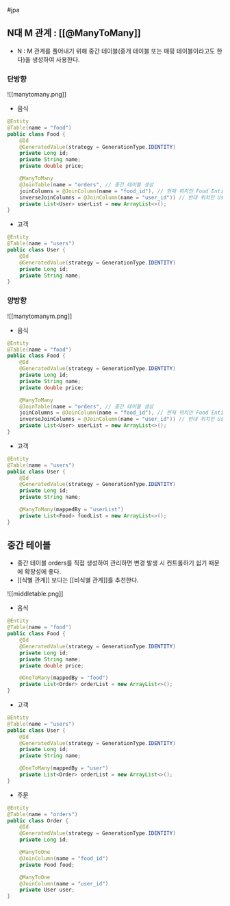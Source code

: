 #jpa 

## N대 M 관계 : [[@ManyToMany]]
+ N : M 관계를 풀어내기 위해 중간 테이블(중개 테이블 또는 매핑 테이블이라고도 한다)을 생성하여 사용한다.

### 단방향

![[manytomany.png]]

+ 음식

```java
@Entity
@Table(name = "food")
public class Food {
    @Id
    @GeneratedValue(strategy = GenerationType.IDENTITY)
    private Long id;
    private String name;
    private double price;

    @ManyToMany
    @JoinTable(name = "orders", // 중간 테이블 생성
    joinColumns = @JoinColumn(name = "food_id"), // 현재 위치인 Food Entity 에서 중간 테이블로 조인할 컬럼 설정
    inverseJoinColumns = @JoinColumn(name = "user_id")) // 반대 위치인 User Entity 에서 중간 테이블로 조인할 컬럼 설정
    private List<User> userList = new ArrayList<>();
}
```

+ 고객

```java
@Entity
@Table(name = "users")
public class User {
    @Id
    @GeneratedValue(strategy = GenerationType.IDENTITY)
    private Long id;
    private String name;
}
```


### 양방향
![[manytomanym.png]]

+ 음식

```java
@Entity
@Table(name = "food")
public class Food {
    @Id
    @GeneratedValue(strategy = GenerationType.IDENTITY)
    private Long id;
    private String name;
    private double price;

    @ManyToMany
    @JoinTable(name = "orders", // 중간 테이블 생성
    joinColumns = @JoinColumn(name = "food_id"), // 현재 위치인 Food Entity 에서 중간 테이블로 조인할 컬럼 설정
    inverseJoinColumns = @JoinColumn(name = "user_id")) // 반대 위치인 User Entity 에서 중간 테이블로 조인할 컬럼 설정
    private List<User> userList = new ArrayList<>();
}
```

+ 고객

```java
@Entity
@Table(name = "users")
public class User {
    @Id
    @GeneratedValue(strategy = GenerationType.IDENTITY)
    private Long id;
    private String name;

    @ManyToMany(mappedBy = "userList")
    private List<Food> foodList = new ArrayList<>();
}
```

## 중간 테이블
+ 중간 테이블 orders를 직접 생성하여 관리하면 변경 발생 시 컨트롤하기 쉽기 때문에 확장성에 좋다.
+ [[식별 관계]] 보다는 [[비식별 관계]]를 추천한다.

![[middletable.png]]

+ 음식

```java
@Entity
@Table(name = "food")
public class Food {
    @Id
    @GeneratedValue(strategy = GenerationType.IDENTITY)
    private Long id;
    private String name;
    private double price;

    @OneToMany(mappedBy = "food")
    private List<Order> orderList = new ArrayList<>();
}
```

+ 고객

```java
@Entity
@Table(name = "users")
public class User {
    @Id
    @GeneratedValue(strategy = GenerationType.IDENTITY)
    private Long id;
    private String name;

    @OneToMany(mappedBy = "user")
    private List<Order> orderList = new ArrayList<>();
}
```

+ 주문

```java
@Entity
@Table(name = "orders")
public class Order {
    @Id
    @GeneratedValue(strategy = GenerationType.IDENTITY)
    private Long id;

    @ManyToOne
    @JoinColumn(name = "food_id")
    private Food food;

    @ManyToOne
    @JoinColumn(name = "user_id")
    private User user;
}
```
